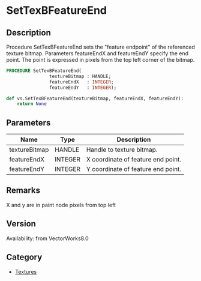 # SetTexBFeatureEnd

## Description
Procedure SetTexBFeatureEnd sets the &quot;feature endpoint&quot; of the referenced texture bitmap.  Parameters featureEndX and featureEndY specify the end point. The point is expressed in pixels from the top left corner of the bitmap.

```pascal
PROCEDURE SetTexBFeatureEnd(
				textureBitmap : HANDLE;
				featureEndX   : INTEGER;
				featureEndY   : INTEGER);
```

```python
def vs.SetTexBFeatureEnd(textureBitmap, featureEndX, featureEndY):
    return None
```

## Parameters
|Name|Type|Description|
|---|---|---|
|textureBitmap|HANDLE|Handle to texture bitmap.|
|featureEndX|INTEGER|X coordinate of feature end point.|
|featureEndY|INTEGER|Y coordinate of feature end point.|

## Remarks
X and y are in paint node pixels from top left

## Version
Availability: from VectorWorks8.0

## Category
* [Textures](../Categories/Textures.md)
